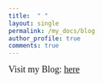 ```yaml
---
title:  " "
layout: single
permalink: /my_docs/blog
author_profile: true
comments: true
---
```


<font face="times" size="4">
Visit my Blog: <a href="http://www.leopauly.blogspot.com" target="_blank">here</a>
</font>
